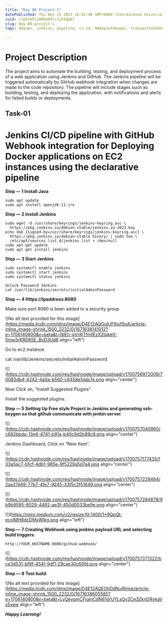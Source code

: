 ```yaml
---
title: "Day 80 Project-1"
datePublished: Thu Nov 23 2023 16:52:40 GMT+0000 (Coordinated Universal Time)
cuid: clpbfm5ly000a09lc1jht8pbl
slug: day-80-project-1
tags: devops, jenkins, pipeline, ci-cd, 90daysofdevops, trainwithshubham

---
```


# Project Description

The project aims to automate the building, testing, and deployment process of a web application using Jenkins and GitHub. The Jenkins pipeline will be triggered automatically by GitHub webhook integration when changes are made to the code repository. The pipeline will include stages such as building, testing, and deploying the application, with notifications and alerts for failed builds or deployments.

## Task-01

# **Jenkins CI/CD pipeline with GitHub Webhook integration for Deploying Docker applications on EC2 instances using the declarative pipeline**

**Step — 1 Install Java**

```plaintext
sudo apt update 
sudo apt install openjdk-11-jre
```

**Step — 2 Install Jenkins**

```plaintext
sudo wget -O /usr/share/keyrings/jenkins-keyring.asc \
  https://pkg.jenkins.io/debian-stable/jenkins.io-2023.key
echo deb [signed-by=/usr/share/keyrings/jenkins-keyring.asc] \
  https://pkg.jenkins.io/debian-stable binary/ | sudo tee \
  /etc/apt/sources.list.d/jenkins.list > /dev/null
sudo apt-get update
sudo apt-get install jenkins
```

**Step — 3 Start Jenkins**

```plaintext
sudo systemctl enable jenkins
sudo systemctl start jenkins
sudo systemctl status jenkins

Unlock Password Jenkins
cat /var/lib/jenkins/secrets/initialAdminPassword

```

**Step — 4 Https://Ipaddress:8080**

Make sure port 8080 is been added to a security group

![No alt text provided for this image](https://media.licdn.com/dms/image/D4E12AQGuIUFlhufSuA/article-inline_image-shrink_1500_2232/0/1671638141012?e=1706140800&v=beta&t=NIEh-gVr8jTfmfEzX2tqke0-5mw5rKRD65E_BvD3Ud8 align="left")

Go to ec2 instance

cat /var/lib/Jenkins/secrets/initialAdminPassword

![](https://cdn.hashnode.com/res/hashnode/image/upload/v1700756972009/70083db4-4242-4a0a-b560-c6458e1dab7e.png align="center")

Now Click on, “Install Suggested Plugins”

Install the suggested plugins.

**Step — 5 Setting Up Free style Project in Jenkins and generating ssh-keygen so that github communicate with jenkin server.**

![](https://cdn.hashnode.com/res/hashnode/image/upload/v1700757040960/c682bbda-13e6-4741-b91a-b40c9d2b89c8.png align="center")

Jenkins Dashboard, Click on “New Item”.

![](https://cdn.hashnode.com/res/hashnode/image/upload/v1700757177435/f33a5ac7-b1cf-4db1-985e-9f5229a5d7a4.png align="center")

![](https://cdn.hashnode.com/res/hashnode/image/upload/v1700757228484/2ae27e69-77b7-4fe7-9245-33f5c2f51649.png align="center")

![](https://cdn.hashnode.com/res/hashnode/image/upload/v1700757284878/9b9b9595-8029-4492-ae3f-450d0033be9e.png align="center")

![](https://miro.medium.com/v2/resize:fit:1400/1*9QpQt-ecnlMH8dcDMxWIkg.png align="left")

**Step — 7 Creating Webhook using jenkins payload URL and selecting build triggers**.

```plaintext
http://YOUR_HOSTNAME:8080/github-webhook/
```

![](https://cdn.hashnode.com/res/hashnode/image/upload/v1700757371322/bce3d531-bf9f-454f-9df1-29cae30c60fd.png align="center")

**Step — 8 Test build**

![No alt text provided for this image](https://media.licdn.com/dms/image/D4E12AQEGhDdNujRjmw/article-inline_image-shrink_1500_2232/0/1671638605585?e=1706140800&v=beta&t=LyQeyqmCFjgmCdN61grUYLsQyZCe3ZknDRvkaVs5vew align="left")

***Happy Learning!***